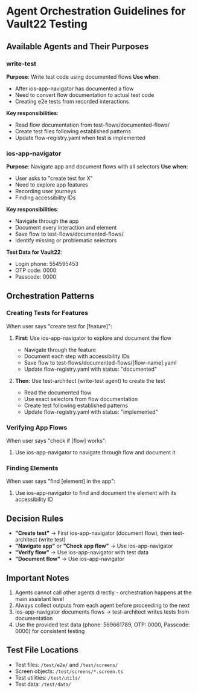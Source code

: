 # Agent Orchestration Guidelines for Vault22 Testing

## Available Agents and Their Purposes

### write-test
**Purpose**: Write test code using documented flows
**Use when**: 
- After ios-app-navigator has documented a flow
- Need to convert flow documentation to actual test code
- Creating e2e tests from recorded interactions

**Key responsibilities**:
- Read flow documentation from test-flows/documented-flows/
- Create test files following established patterns
- Update flow-registry.yaml when test is implemented

### ios-app-navigator
**Purpose**: Navigate app and document flows with all selectors
**Use when**:
- User asks to "create test for X"
- Need to explore app features
- Recording user journeys
- Finding accessibility IDs

**Key responsibilities**:
- Navigate through the app
- Document every interaction and element
- Save flow to test-flows/documented-flows/
- Identify missing or problematic selectors

**Test Data for Vault22**:
- Login phone: 554595453
- OTP code: 0000
- Passcode: 0000

## Orchestration Patterns

### Creating Tests for Features
When user says "create test for [feature]":

1. **First**: Use ios-app-navigator to explore and document the flow
   - Navigate through the feature
   - Document each step with accessibility IDs
   - Save flow to test-flows/documented-flows/[flow-name].yaml
   - Update flow-registry.yaml with status: "documented"

2. **Then**: Use test-architect (write-test agent) to create the test
   - Read the documented flow
   - Use exact selectors from flow documentation
   - Create test following established patterns
   - Update flow-registry.yaml with status: "implemented"

### Verifying App Flows
When user says "check if [flow] works":

1. Use ios-app-navigator to navigate through flow and document it

### Finding Elements
When user says "find [element] in the app":

1. Use ios-app-navigator to find and document the element with its accessibility ID

## Decision Rules

- **"Create test"** → First ios-app-navigator (document flow), then test-architect (write test)
- **"Navigate app"** or **"Check app flow"** → Use ios-app-navigator
- **"Verify flow"** → Use ios-app-navigator with test data
- **"Document flow"** → Use ios-app-navigator

## Important Notes

1. Agents cannot call other agents directly - orchestration happens at the main assistant level
2. Always collect outputs from each agent before proceeding to the next
3. ios-app-navigator documents flows → test-architect writes tests from documentation
4. Use the provided test data (phone: 569661789, OTP: 0000, Passcode: 0000) for consistent testing

## Test File Locations

- Test files: `/test/e2e/` and `/test/screens/`
- Screen objects: `/test/screens/*.screen.ts`
- Test utilities: `/test/utils/`
- Test data: `/test/data/`
